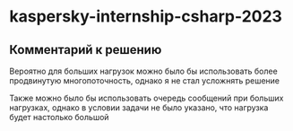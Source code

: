 # kaspersky-internship-csharp-2023

## Комментарий к решению

Вероятно для больших нагрузок можно было бы использовать более продвинутую многопоточность, однако я не стал усложнять решение

Также можно было бы использовать очередь сообщений при больших нагрузках, однако в условии задачи не было указано, что нагрузка будет настолько большой